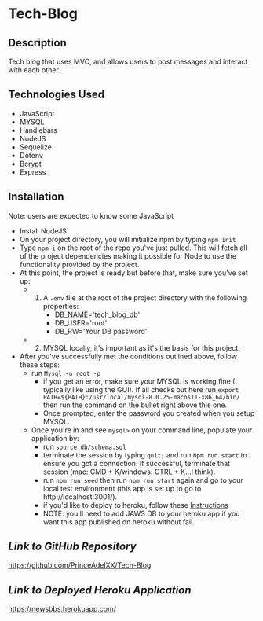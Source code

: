# Tech-Blog
  
## Description
Tech blog that uses MVC, and  allows users to post messages and interact with each other.

## Technologies Used 
* JavaScript
* MYSQL
* Handlebars
* NodeJS
* Sequelize
* Dotenv
* Bcrypt
* Express

## Installation
Note: users are expected to know some JavaScript

* Install NodeJS
* On your project directory, you will initialize npm by typing ```npm init```
* Type ```npm i``` on the root of the repo you've just pulled. This will fetch all of the project dependencies making it possible for Node to use the functionality provided by the project. 
* At this point, the project is ready but before that, make sure you've set up:
    * 1. A ```.env``` file at the root of the project directory with the following properties:
            * DB_NAME='tech_blog_db'
            * DB_USER='root'
            * DB_PW='Your DB password'
    * 2. MYSQL locally, it's important as it's the basis for this project.
* After you've successfully met the conditions outlined above, follow these steps:
    * run ```Mysql -u root -p```
        * if you get an error, make sure your MYSQL is working fine (I typically like using the GUI). If all checks out here
          run ```export PATH=${PATH}:/usr/local/mysql-8.0.25-macos11-x86_64/bin/``` then run the command on the bullet right above this one.
        * Once prompted, enter the password you created when you setup MYSQL. 
    * Once you're in and see ```mysql>``` on your command line, populate your application by:
        * run ```source db/schema.sql```
        * terminate the session by typing ```quit;``` and run ```Npm run start``` to ensure you got a connection. If successful, terminate that session (mac: CMD + K/windows: CTRL + K...I think).
        * run ```npm run seed``` then run ```npm run start``` again and go to your local test environment (this app is set up to go to http://localhost:3001/).
        * if you'd like to deploy to heroku, follow these [Instructions](https://devcenter.heroku.com/articles/git)
        * NOTE: you'll need to add JAWS DB to your heroku app if you want this app published on heroku without fail.


## **_Link to GitHub Repository_**  
https://github.com/PrinceAdelXX/Tech-Blog

## **_Link to Deployed Heroku Application_**
https://newsbbs.herokuapp.com/

